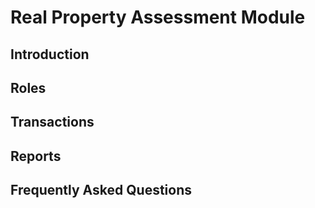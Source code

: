 # Real Property Assessment Module

## Introduction

## Roles

## Transactions

## Reports

## Frequently Asked Questions